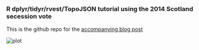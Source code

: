 ### R dplyr/tidyr/rvest/TopoJSON tutorial using the 2014 Scotland secession vote

This is the github repo for the [accompanying blog post](http://rud.is/b/2014/09/20/chartingmapping-the-scottish-vote-with-r-rvestdplyrtidyrtopojsonggplot)

![plot](http://rud.is/dl/scotvote.svg)
